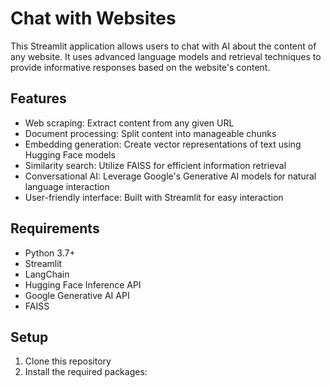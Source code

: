 # Chat with Websites

This Streamlit application allows users to chat with AI about the content of any website. It uses advanced language models and retrieval techniques to provide informative responses based on the website's content.

## Features

- Web scraping: Extract content from any given URL
- Document processing: Split content into manageable chunks
- Embedding generation: Create vector representations of text using Hugging Face models
- Similarity search: Utilize FAISS for efficient information retrieval
- Conversational AI: Leverage Google's Generative AI models for natural language interaction
- User-friendly interface: Built with Streamlit for easy interaction

## Requirements

- Python 3.7+
- Streamlit
- LangChain
- Hugging Face Inference API
- Google Generative AI API
- FAISS

## Setup

1. Clone this repository
2. Install the required packages: